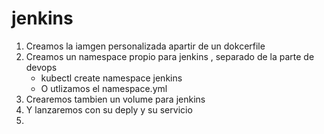 # jenkins
1. Creamos la iamgen personalizada apartir de un dokcerfile 
2. Creamos un namespace propio para jenkins , separado de la parte de devops  
    * kubectl create namespace jenkins
    * O utlizamos el namespace.yml
3. Crearemos tambien un volume para jenkins
4. Y lanzaremos con su deply y su servicio 
5. 